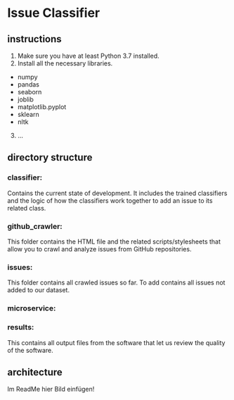 # Issue Classifier

## instructions
1. Make sure you have at least Python 3.7 installed.
2. Install all the necessary libraries.
  - numpy
  - pandas
  - seaborn
  - joblib
  - matplotlib.pyplot
  - sklearn
  - nltk
3. ...

## directory structure

### classifier:
  Contains the current state of development. It includes the trained classifiers and the logic of how the classifiers work together to add an issue to its related class.

### github_crawler:
  This folder contains the HTML file and the related scripts/stylesheets that allow you to crawl and analyze issues from GitHub repositories.

### issues:
  This folder contains all crawled issues so far. To add contains all issues not     added to our dataset.

### microservice:
    

### results:
  This contains all output files from the software that let us review the quality of the software. 

## architecture
Im ReadMe hier Bild einfügen!
